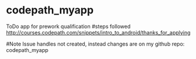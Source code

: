 # codepath_myapp
ToDo app for prework qualification
#steps followed
http://courses.codepath.com/snippets/intro_to_android/thanks_for_applying

#Note
Issue handles not created, instead changes are on my github repo: codepath_myapp
